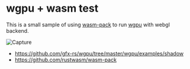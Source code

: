 # wgpu + wasm test

This is a small sample of using [wasm-pack](https://github.com/rustwasm/wasm-pack) to run [wgpu](https://github.com/gfx-rs/wgpu) with webgl backend.

![Capture](https://raw.githubusercontent.com/mattatz/wgpu-wasm-test/main/Captures/Capture.png)

- https://github.com/gfx-rs/wgpu/tree/master/wgpu/examples/shadow
- https://github.com/rustwasm/wasm-pack
